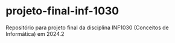 # projeto-final-inf-1030
Repositório para projeto final da disciplina INF1030 (Conceitos de Informática) em 2024.2
